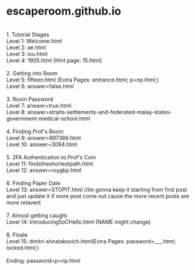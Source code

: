 # escaperoom.github.io

<br />
1. Tutorial Stages <br />
Level 1: Welcome.html <br />
Level 2: ae.html <br />
Level 3: iou.html <br />
Level 4: 1905.html (Hint page: 15.html) <br />
<br />
2. Getting into Room <br />
Level 5: fifteen.html (Extra Pages: entrance.html; p=np.html;) <br />
Level 6: answer=false.html <br />
<br />
3. Room Password <br />
Level 7: answer=true.html <br />
Level 8: answer=straits-settlements-and-federated-malay-states-government-medical-school.html <br />
<br />
4. Finding Prof's Room <br />
Level 9: answer=897366.html <br />
Level 10: answer=3094.html <br />
<br />
5. 2FA Authentication to Prof's Com <br />
Level 11: findstheshortestpath.html <br />
Level 12: answer=roygbp.html <br />
<br />
6. Finding Paper Date <br />
Level 13: answer=STOPIT.html //Im gonna keep it starting from first post and just update it if more post come out cause the more recent posts are more relavent <br />
<br />
7. Almost getting caught <br />
Level 14: IntroducingSoCHello.html (NAME might change) <br /> 
<br /> 
8. Finale <br />
Level 15: dmitri-shostakovich.html(Extra Pages: password=___.html; locked.html;)<br />
<br />
Ending: password=p=np.html <br />
